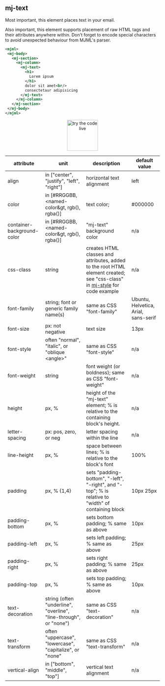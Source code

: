 ## mj-text

Most important, this element places text in your email.

Also important, this element supports placement of raw HTML tags
  and their attributes anywhere within.
Don't forget to encode special characters to avoid unexpected
  behaviour from MJML's parser.

 ```xml
<mjml>
  <mj-body>
    <mj-section>
      <mj-column>
        <mj-text>
          <h1>
            Lorem ipsum
          </h1>
          dolor sit amet<br/>
          consectetaur adipisicing
        </mj-text>
      </mj-column>
    </mj-section>
  </mj-body>
</mjml>
 ```

<p align="center">
  <a href="https://mjml.io/try-it-live/elements/text">
    <img width="100px" src="https://mjml.io/assets/img/svg/TRYITLIVE.svg"
         alt="try the code live" />
  </a>
</p> 

 attribute                    | unit                    | description                                 | default value
------------------------------|-------------------------|---------------------------------------------|-------------------------------------
align      | in ["center", "justify", "left", "right"]      | horizontal text alignment <!--- not CSS "align" because different shape -->      | left
color      | in [#RRGGBB, &lt;named-color&gt, rgb(), rgba()] <!--- see color.js in mjml-core -->      | text color; <!--- not CSS "color" because different shape -->  | #000000
container-background-color    | in [#RRGGBB, &lt;named-color&gt, rgb(), rgba()] <!--- see color.js in mjml-core -->      | "mj-text" background color <!--- not CSS "color" because different shape -->      | n/a
css-class      | string       | creates HTML classes and attributes, added to the root HTML element created; see "css-class" in [mj-style](#../mjml-head-style/mjml-style) for code example      | n/a
font-family                   | string; font or generic family name(s)      | same as CSS "font-family"       | Ubuntu, Helvetica, Arial, sans-serif
font-size      | px: not negative      | text size <!--- not CSS "font-size" because different shape -->      | 13px
font-style        | often "normal", "italic", or "oblique &lt;angle&gt;"      | same as CSS "font-style"      | n/a
font-weight                   | string            | font weight (or boldness); same as CSS "font-weight"      | n/a
height      | px, %      | height of the "mj-text" element; % is relative to the containing block's height. <!--- not CSS "height" because different shape -->      | n/a
letter-spacing       | px: pos, zero, or neg      | letter spacing within the line <!--- not CSS "letter-spacing" because different shape -->      | n/a
line-height          | px, %       | space between lines; % is relative to the block's font <!--- not CSS "line-height" because different shape -->      | 100%
padding              | px, % {1,4}      | sets "padding-bottom", "-left", "-right", and "-top"; % is relative to "width" of containing block <!--- not CSS "padding" because different shape -->      | 10px 25px
padding-bottom       | px, %                            | sets bottom padding; % same as above        | 10px
padding-left         | px, %                            | sets left padding; % same as above          | 25px
padding-right        | px, %                            | sets right padding; % same as above         | 25px
padding-top          | px, %                            | sets top padding; % same as above           | 10px
text-decoration      | string (often "underline", "overline", "line-through", or "none")      | same as CSS "text-decoration"      | n/a
text-transform       | often "uppercase", "lowercase", "capitalize", or "none"      |  same as CSS "text-transform"      | n/a
vertical-align      | in ["bottom", "middle", "top"]      | vertical text alignment <!--- not CSS "vertical-align" because different shape --> | n/a
